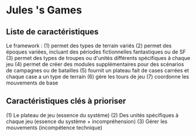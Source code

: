 # Jules 's Games
## Liste de caractéristiques

Le framework :
(1) permet des types de terrain variés
(2) permet des époques variées, incluant des périodes fictionnelles fantastiques ou de SF
(3) permet des types de troupes ou d'unités différents spécifiques à chaque jeu
(4) permet de créer des modules supplémentaires pour des scénarios de campagnes ou de batailles
(5) fournit un plateau fait de cases carrées et chaque case a un type de terrain
(6) gère les tours de jeu
(7) coordonne les mouvements de base

## Caractéristiques clés à prioriser

(1) Le plateau de jeu (essence du système)
(2) Des unités spécifiques à chaque jeu (essence du système + incompréhension)
(3) Gérer les mouvements (incompétence technique)